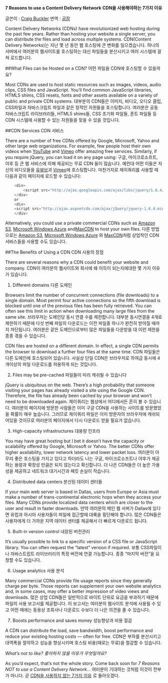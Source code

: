 **7 Reasons to use a Content Delivery Network**
**CDN을 사용해야하는 7가지 이유**

글쓴이 : [Craig Buckler](http://www.sitepoint.com/author/craig-buckler/)
번역 : [공잠](http://gongjam.co.kr/)

Content Delivery Networks (CDNs) have revolutionized web hosting during the past few years. Rather than hosting your website a single server, you can
distribute the files and load across multiple systems. CDN(Content Delivery Networks)는 지난 몇 년 동안 웹 호스팅에 큰 변화를 일으켰습니다. 하나의 서버에서 여러분의 웹사이트를 호스팅하는 대신 파일들을 분산시키고 여러 시스템에 걸쳐 로드합니다.

##What Files can be Hosted on a CDN? 어떤 파일을 CDN에 호스팅할 수 있을까요?

Most CDNs are used to host static resources such as images, videos, audio clips, CSS files and JavaScript. You’ll find common JavaScript libraries, HTML5 shims, CSS resets, fonts and other assets available on a variety of public and private CDN systems. 대부분의 CDN들은 이미지, 비디오, 오디오 클립, CSS파일과 자바스크립트 파일과 같은 정적인 자원들을 호스팅합니다. 여러분은 공동 자바스크립트 라이브러리들, HTML5 shims들, CSS 초기화 파일들, 폰트 파일들 등 CDN 시스템에 사용할 수 있는 자원들을 찾을 수 있을 것입니다.

##CDN Services CDN 서비스

There are a number of free CDNs offered by Google, Microsoft, Yahoo and other large web organizations. For example, few people host their own videos when    [YouTube](http://www.youtube.com/) and [Vimeo](http://vimeo.com/) offer amazing free services. Similarly, if you require jQuery, you can load it on any page using: 구글, 마이크로소프트, 야후 등 큰 웹 서비스에 의해 제공되는 무료 CDN 들이 많습니다. 예컨대 어떤 이들은 자신의 비디오들을 [유뷰브](http://www.youtube.com/)과 [Vimeo](http://vimeo.com/)에 호스팅합니다. 마찬가지로 제이쿼리를 사용할 때 다음과 같이 페이지에 로드할 수 있습니다:

```javascript
    <div>
        <script src="http://ajax.googleapis.com/ajax/libs/jquery/1.6.4/jquery.min.js.js"></script>
    </div>
    or
    <div>
    <script src="http://ajax.aspnetcdn.com/ajax/jQuery/jquery-1.6.4.min.js"></script>
    </div>
```

Alternatively, you could use a private commercial CDNs such as [Amazon S3](http://aws.amazon.com/s3/),    [Microsoft Windows Azure](http://www.microsoft.com/windowsazure/) and[MaxCDN](http://maxcdn.com/) to host your own files. 다른 방법으로는 [Amazon S3](http://aws.amazon.com/s3/), [Microsoft Windows Azure](http://www.microsoft.com/windowsazure/) 와 [MaxCDN](http://maxcdn.com/)처럼 상업적인 CDN 서비스들을 사용할 수도 있습니다.

##The Benefits of Using a CDN CDN 사용의 장점

There are several reasons why a CDN could benefit your website and company. CDN이 여러분의 웹사이트와 회사에 왜 이득이 되는지에대한 몇 가지 이유가 있습니다.

1. Different domains 다른 도메인

Browsers limit the number of concurrent connections (file downloads) to a single domain. Most permit four active connections so the fifth download is
blocked until one of the previous files has been fully retrieved. You can often see this limit in action when downloading many large files from the same site. 브라우저는 도메인당 동시 연결 수를 제한합니다. 대부분 동시연결을 4개로 제한하기 때문에 다섯 번째 파일의 다운로드는 이전 파일중 하나가 완전히 받아질 때까지 차단됩니다. 여러분은 같은 도메인으로부터 많은 파일들을 다운받을 대 이런 제한을 종종 겪을 수 있습니다.

CDN files are hosted on a different domain. In effect, a single CDN permits the browser to download a further four files at the same time. CDN 파일들은 다른 도메인에 호스팅되어 있습니다. 사실상 단일 CDN은 브라우저로 하여금 동시에 4개이상의 파일 다운로드를 허용하게 되는 것입니다.

2. Files may be pre-cached 파일들이 미리 캐쉬될 수 있습니다

jQuery is ubiquitous on the web. There’s a high probability that someone visiting your pages has already visited a site using the Google CDN. Therefore,
the file has already been cached by your browser and won’t need to be downloaded again. 제이쿼리는 웹상에서 어디에서든 흔히 볼 수 있습니다. 여러분의 페이지에 방문한 사람들은 이미 구글 CDN을 사용하는 사이트를 방문했었을 확률이 매우 높습니다. 그러므로 제이쿼리 파일은 이미 방문자의 브라우저에 캐쉬되어있을 것이므로 여러분의 페이지에서 다시 다운로드 받을 필요가 없습니다.

3. High-capacity infrastructures 대용량 인프라

You may have great hosting but I bet it doesn’t have the capacity or scalability offered by Google, Microsoft or Yahoo. The better CDNs offer higher
availability, lower network latency and lower packet loss. 여러분이 아무리 좋은 호스팅을 가지고 있다고 하더라도 나는 구글, 마이크로소프트나 야후가 제공하는 용량과 확장성 만큼은 되지 않는다고 확신합니다. 더 나은 CDN들은 더 높은 가용성을 제공하고 네트워크 대기시간과 패킷 손실이 작습니다.

4. Distributed data centers 분산된 데이터 센터들

If your main web server is based in Dallas, users from Europe or Asia must make a number of trans-continental electronic hops when they access your files.
Many CDNs provide localized data centers which are closer to the user and result in faster downloads. 만약 여러분의 메인 웹 서버가 Dallas에 있다면 유럽과 아시아 사용자들이 파일에 접근할때 대륙을 횡단해야 합니다. 많은 CDN들은 사용자에게 더 가까운 지역 데이터 센터를 제공해서 더 빠르게 다운로드 됩니다.

5. Built-in version control 내장된 버전관리

It’s usually possible to link to a specific version of a CSS file or JavaScript library. You can often request the “latest” version if required. 보통 CSS파일이나 자바스트립트 라이브러리의 특정 버전에 연결 가능합니다. 종종 “마지막 버전”을 요청할 수도 있습니다.

6. Usage analytics 사용 분석

Many commercial CDNs provide file usage reports since they generally charge per byte. Those reports can supplement your own website analytics and, in some
cases, may offer a better impression of video views and downloads. 많은 상업 CDN들은 일반적으로 바이트 단위로 요금을 부과하기 때문에 파일의 사용 보고서를 제공합니다. 이 보고서는 여러분의 웹사이트 분석에 사용될 수 있고 어떤 때에는 동용상 조회사나 다운로드 수보다 더 나은 의견을 줄 수 있습니다.

7. Boosts performance and saves money 성능향상과 비용 절감

A CDN can distribute the load, save bandwidth, boost performance and reduce your existing hosting costs — often for free. CDN은 부하를 분산시키고 대역폭을 절약하고 성능을 향상시키며 호스팅 비용(때로는 무료)을 절감할 수 있습니다.

_What’s not to like?_ _좋아하지 않을 이유가 무엇일까요?_

As you’d expect, that’s not the whole story. Come back soon for _7 Reasons NOT to use a Content Delivery Network_… 여러분이 기대하는 것처럼 이것이 전부가 아니다. 곧 [CDN을 사용하지 않는 7가지 이유](http://www.sitepoint.com/7-reasons-not-to-use-a-cdn/) 로 돌아오겠다.